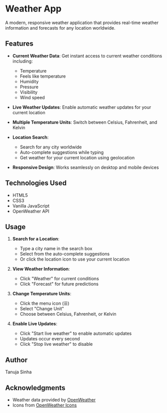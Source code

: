 # Weather App

A modern, responsive weather application that provides real-time weather information and forecasts for any location worldwide.

## Features

- **Current Weather Data**: Get instant access to current weather conditions including:
  - Temperature
  - Feels like temperature
  - Humidity
  - Pressure
  - Visibility
  - Wind speed
  
- **Live Weather Updates**: Enable automatic weather updates for your current location
- **Multiple Temperature Units**: Switch between Celsius, Fahrenheit, and Kelvin
- **Location Search**: 
  - Search for any city worldwide
  - Auto-complete suggestions while typing
  - Get weather for your current location using geolocation
- **Responsive Design**: Works seamlessly on desktop and mobile devices

## Technologies Used

- HTML5
- CSS3
- Vanilla JavaScript
- OpenWeather API

## Usage

1. **Search for a Location**:
   - Type a city name in the search box
   - Select from the auto-complete suggestions
   - Or click the location icon to use your current location

2. **View Weather Information**:
   - Click "Weather" for current conditions
   - Click "Forecast" for future predictions

3. **Change Temperature Units**:
   - Click the menu icon (☰)
   - Select "Change Unit"
   - Choose between Celsius, Fahrenheit, or Kelvin

4. **Enable Live Updates**:
   - Click "Start live weather" to enable automatic updates
   - Updates occur every second
   - Click "Stop live weather" to disable

## Author

Tanuja Sinha

## Acknowledgments

- Weather data provided by [OpenWeather](https://openweathermap.org/)
- Icons from [OpenWeather Icons](https://openweathermap.org/weather-conditions)

